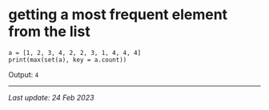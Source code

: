 # getting a most frequent element from the list

```
a = [1, 2, 3, 4, 2, 2, 3, 1, 4, 4, 4]
print(max(set(a), key = a.count))
```
Output: `4`

---
_Last update: 24 Feb 2023_ 